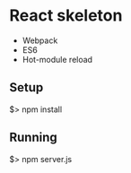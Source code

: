 # React skeleton

* Webpack
* ES6
* Hot-module reload

## Setup

$> npm install

## Running

$> npm server.js